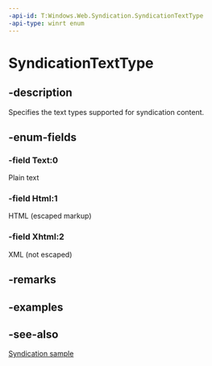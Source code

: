 ```yaml
---
-api-id: T:Windows.Web.Syndication.SyndicationTextType
-api-type: winrt enum
---
```


<!-- Enumeration syntax
public enum Windows.Web.Syndication.SyndicationTextType : int
-->

# SyndicationTextType

## -description
Specifies the text types supported for syndication content.

## -enum-fields
### -field Text:0
Plain text

### -field Html:1
HTML (escaped markup)

### -field Xhtml:2
XML (not escaped)


## -remarks

## -examples

## -see-also
[Syndication sample](https://github.com/microsoftarchive/msdn-code-gallery-microsoft/tree/master/Official%20Windows%20Platform%20Sample/Windows%208.1%20Store%20app%20samples/99866-Windows%208.1%20Store%20app%20samples/Syndication%20sample)
